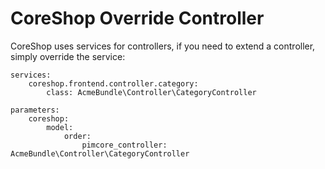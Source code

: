 # CoreShop Override Controller

CoreShop uses services for controllers, if you need to extend a controller, simply override the service:

```
services:
    coreshop.frontend.controller.category:
        class: AcmeBundle\Controller\CategoryController

parameters:
    coreshop:
        model:
            order:
                pimcore_controller: AcmeBundle\Controller\CategoryController
```